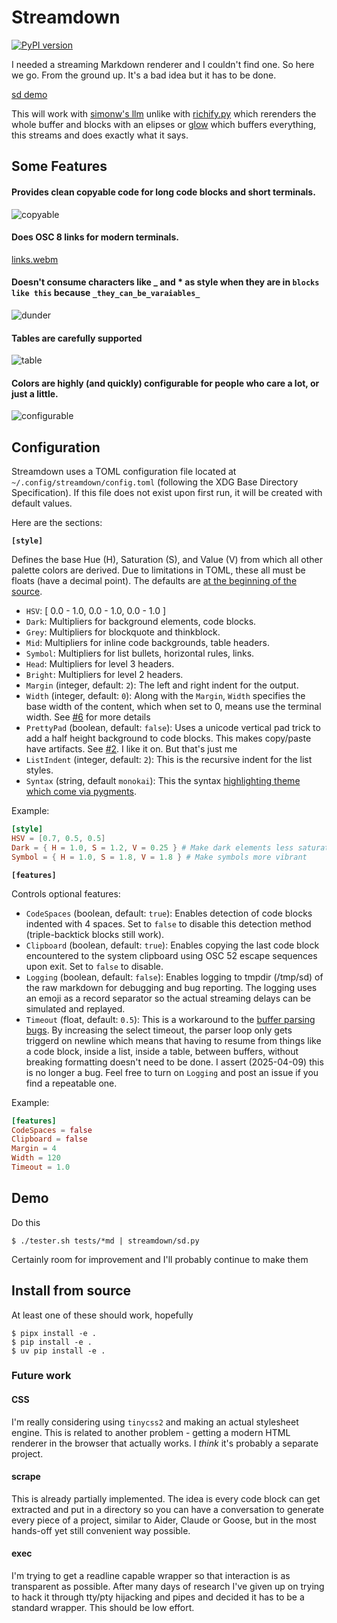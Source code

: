 # Streamdown

[![PyPI version](https://badge.fury.io/py/streamdown.svg)](https://badge.fury.io/py/streamdown)

I needed a streaming Markdown renderer and I couldn't find one. So here we go. From the ground up. It's a bad idea but it has to be done.

[sd demo](https://github.com/user-attachments/assets/48dba6fa-2282-4be9-8087-a2ad8e7c7d12)


This will work with [simonw's llm](https://github.com/simonw/llm) unlike with [richify.py](https://github.com/gianlucatruda/richify) which rerenders the whole buffer and blocks with an elipses or [glow](https://github.com/charmbracelet/glow) which buffers everything, this streams and does exactly what it says.

## Some Features

#### Provides clean copyable code for long code blocks and short terminals. 
![copyable](https://github.com/user-attachments/assets/4a3539c5-b5d1-4d6a-8bce-032724d8909d)

#### Does OSC 8 links for modern terminals.

[links.webm](https://github.com/user-attachments/assets/a5f71791-7c58-4183-ad3b-309f470c08a3)


#### Doesn't consume characters like _ and * as style when they are in `blocks like this` because `_they_can_be_varaiables_`
![dunder](https://github.com/user-attachments/assets/d41d7fec-6dec-4387-b53d-f2098f269a5e)

#### Tables are carefully supported
![table](https://github.com/user-attachments/assets/dbe3d13e-6bac-4f45-bf30-f1857ed98898)

#### Colors are highly (and quickly) configurable for people who care a lot, or just a little.
![configurable](https://github.com/user-attachments/assets/04b36749-4bb8-4c14-9758-84eb6e19b704)

## Configuration
Streamdown uses a TOML configuration file located at `~/.config/streamdown/config.toml` (following the XDG Base Directory Specification). If this file does not exist upon first run, it will be created with default values. 

Here are the sections:

**`[style]`**

Defines the base Hue (H), Saturation (S), and Value (V) from which all other palette colors are derived. Due to limitations in TOML, these all must be floats (have a decimal point). The defaults are [at the beginning of the source](https://github.com/kristopolous/Streamdown/blob/main/streamdown/sd.py#L33).

*   `HSV`: [ 0.0 - 1.0, 0.0 - 1.0, 0.0 - 1.0 ] 
*   `Dark`: Multipliers for background elements, code blocks. 
*   `Grey`: Multipliers for blockquote and thinkblock. 
*   `Mid`: Multipliers for inline code backgrounds, table headers. 
*   `Symbol`: Multipliers for list bullets, horizontal rules, links. 
*   `Head`: Multipliers for level 3 headers. 
*   `Bright`: Multipliers for level 2 headers. 
*   `Margin` (integer, default: `2`): The left and right indent for the output. 
*   `Width` (integer, default: `0`): Along with the `Margin`, `Width` specifies the base width of the content, which when set to 0, means use the terminal width. See [#6](https://github.com/kristopolous/Streamdown/issues/6) for more details
*   `PrettyPad` (boolean, default: `false`): Uses a unicode vertical pad trick to add a half height background to code blocks. This makes copy/paste have artifacts. See [#2](https://github.com/kristopolous/Streamdown/issues/2). I like it on. But that's just me
*   `ListIndent` (integer, default: `2`): This is the recursive indent for the list styles.
*   `Syntax` (string, default `monokai`): This the syntax [highlighting theme which come via pygments](https://pygments.org/styles/).

Example:
```toml
[style]
HSV = [0.7, 0.5, 0.5]
Dark = { H = 1.0, S = 1.2, V = 0.25 } # Make dark elements less saturated and darker
Symbol = { H = 1.0, S = 1.8, V = 1.8 } # Make symbols more vibrant
```

**`[features]`**

Controls optional features:

*   `CodeSpaces` (boolean, default: `true`): Enables detection of code blocks indented with 4 spaces. Set to `false` to disable this detection method (triple-backtick blocks still work).
*   `Clipboard` (boolean, default: `true`): Enables copying the last code block encountered to the system clipboard using OSC 52 escape sequences upon exit. Set to `false` to disable.
*   `Logging` (boolean, default: `false`): Enables logging to tmpdir (/tmp/sd) of the raw markdown for debugging and bug reporting. The logging uses an emoji as a record separator so the actual streaming delays can be simulated and replayed.
*   `Timeout` (float, default: `0.5`): This is a workaround to the [buffer parsing bugs](https://github.com/kristopolous/Streamdown/issues/4). By increasing the select timeout, the parser loop only gets triggerd on newline which means that having to resume from things like a code block, inside a list, inside a table, between buffers, without breaking formatting doesn't need to be done. I assert (2025-04-09) this is no longer a bug. Feel free to turn on `Logging` and post an issue if you find a repeatable one. 

Example:
```toml
[features]
CodeSpaces = false
Clipboard = false
Margin = 4
Width = 120
Timeout = 1.0
```

## Demo
Do this

    $ ./tester.sh tests/*md | streamdown/sd.py

Certainly room for improvement and I'll probably continue to make them

## Install from source
At least one of these should work, hopefully

    $ pipx install -e .
    $ pip install -e .
    $ uv pip install -e . 

### Future work

#### CSS
I'm really considering using `tinycss2` and making an actual stylesheet engine. This is related to another problem - getting a modern HTML renderer in the browser that actually works. I *think* it's probably a separate project.

#### scrape
This is already partially implemented. The idea is every code block can get extracted and put in a directory so you can have a conversation to generate every piece of a project, similar to Aider, Claude or Goose,  but in the most hands-off yet still convenient way possible.

#### exec
I'm trying to get a readline capable wrapper so that interaction is as transparent as possible. After many days of research I've given up on trying to hack it through tty/pty hijacking and pipes and decided it has to be a standard wrapper. This should be low effort.
